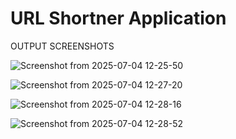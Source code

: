 # URL Shortner Application
OUTPUT SCREENSHOTS

![Screenshot from 2025-07-04 12-25-50](https://github.com/user-attachments/assets/667c8b3f-4580-4211-b91a-b57c3fad0455)

![Screenshot from 2025-07-04 12-27-20](https://github.com/user-attachments/assets/3532d0be-0d9c-418e-9e8d-4add7882734d)

![Screenshot from 2025-07-04 12-28-16](https://github.com/user-attachments/assets/7e3a0d92-8863-4b6e-b7bb-36db73defa92)


![Screenshot from 2025-07-04 12-28-52](https://github.com/user-attachments/assets/38647eba-2a23-40ee-8323-24a67c36aa89)

